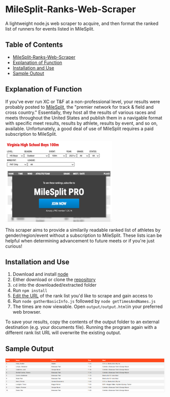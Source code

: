 # MileSplit-Ranks-Web-Scraper
A lightweight node.js web scraper to acquire, and then format the ranked list of runners for events listed in MileSplit. 

## Table of Contents 
- [MileSplit-Ranks-Web-Scraper](#milesplit-ranks-web-scraper)
- [Explanation of Function](#explanation-of-function)
- [Installation and Use](#installation-and-use)
- [Sample Output](#sample-output)

## Explanation of Function 
If you've ever run XC or T&F at a non-professional level, your results were probably posted to [MileSplit](https://www.milesplit.com/), the "premier network for track & field and cross country." Essentially, they host all the results of various races and meets throughout the United States and publish them in a navigable format with specific meet results, results by athlete, results by event, and so on, available. Unfortunately, a good deal of use of MileSplit requires a paid subscription to MileSplit. 

![having to pay image](readme/paying.png)

This scraper aims to provide a similarily readable ranked list of athletes by gender/region/event without a subscription to MileSplit. These lists ican be helpful when determining advancement to future meets or if you're just curious! 

## Installation and Use

1. Download and install [node](https://nodejs.org/en/) 
2. Either download or clone the [repository](https://github.com/TheBlueness/MileSplit-Ranks-Web-Scraper)
3. `cd` into the downloaded/extracted folder 
4. Run `npm install` 
5. [Edit the URL](https://github.com/TheBlueness/MileSplit-Ranks-Web-Scraper/blob/8736c4c85ee81c3b3b6c18ff3a284a61643240d7/gatherBasicInfo.js#L3-L6) of the rank list you'd like to scrape and gain access to 
6. Run `node gatherBasicInfo.js` followed by `node getTimesAndNames.js`
7. The times are now viewable. Open `output/output.html`in your preferred web browser. 

To save your results, copy the contents of the output folder to an external destination (e.g. your documents file). Running the program again with a different rank list URL will overwrite the existing output. 

## Sample Output 
![having to pay image](readme/sample-output.png)
